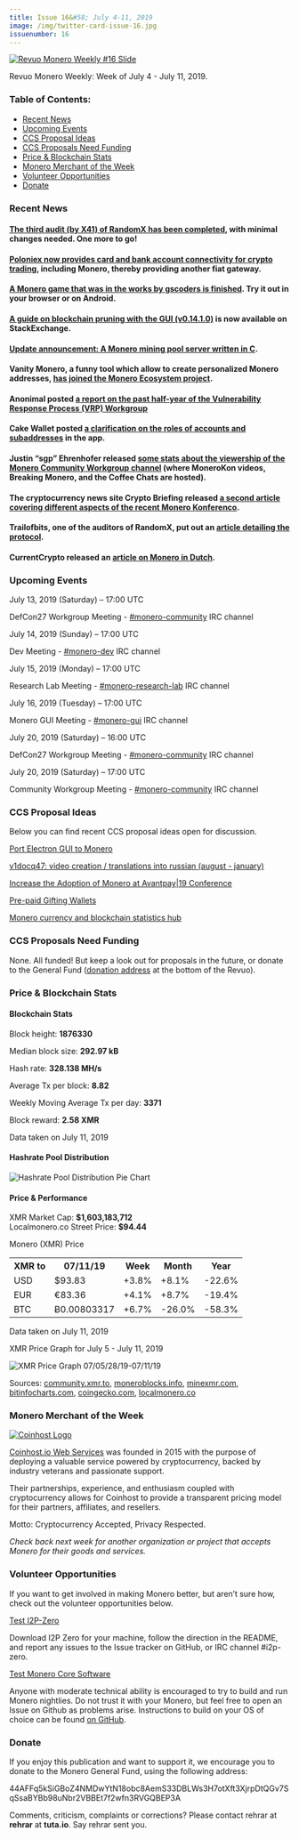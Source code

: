 ```yaml
---
title: Issue 16&#58; July 4-11, 2019
image: /img/twitter-card-issue-16.jpg
issuenumber: 16
---
```

[<img src="/img/img-issue16.jpg" alt="Revuo Monero Weekly #16 Slide" class="img-lead">](/issue-16.html)

<p class="text-lead">Revuo Monero Weekly: Week of July 4 - July 11, 2019.</p>
<!--more-->

<h3>Table of Contents:</h3>
<ul class="contents">
    <li><a href="#news">Recent News</a></li>
    <li><a href="#events">Upcoming Events</a></li>
    <li><a href="#ideas">CCS Proposal Ideas</a></li>
    <li><a href="#proposals">CCS Proposals Need Funding</a></li>
    <li><a href="#stats">Price & Blockchain Stats</a></li>
    <li><a href="#merchant">Monero Merchant of the Week</a></li>
    <li><a href="#volunteer">Volunteer Opportunities</a></li>
    <li><a href="#donate">Donate</a></li>
</ul>

<h3 id="news">Recent News</h3>

<div class="newsbyte">
    <h4><a href="https://www.reddit.com/r/Monero/comments/ca71ok/randomx_audit_status/" target="_blank">The third audit (by X41) of RandomX has been completed</a>, with minimal changes needed. One more to go!</h4>
</div>

<div class="newsbyte">
    <h4><a href="https://medium.com/circle-trader/poloniex-now-provides-card-and-bank-account-connectivity-for-crypto-trading-2d2cef175639" target="_blank">Poloniex now provides card and bank account connectivity for crypto trading</a>, including Monero, thereby providing another fiat gateway.
    </h4>
</div>

<div class="newsbyte">
    <h4><a href="https://www.reddit.com/r/Monero/comments/caohhj/finally_monero_game_is_finished/" target="_blank">A Monero game that was in the works by gscoders is finished</a>. Try it out in your browser or on Android.
    </h4>
</div>

<div class="newsbyte">
    <h4><a href="https://monero.stackexchange.com/questions/11454/how-do-i-utilize-blockchain-pruning-in-the-gui-monero-wallet-gui" target="_blank">A guide on blockchain pruning with the GUI (v0.14.1.0)</a> is now available on StackExchange.
    </h4>
</div>

<div class="newsbyte">
    <h4><a href="https://www.reddit.com/r/Monero/comments/ca881k/update_announcement_a_monero_mining_pool_server/" target="_blank">Update announcement: A Monero mining pool server written in C</a>.</h4>
</div>

<div class="newsbyte">
    <h4>Vanity Monero, a funny tool which allow to create personalized Monero addresses, <a href="https://www.reddit.com/r/Monero/comments/ca5n3c/create_your_personalized_monero_address_with/" target="_blank">has joined the Monero Ecosystem project</a>.</h4>
</div>

<div class="newsbyte">
    <h4>Anonimal posted <a href="https://www.reddit.com/r/Monero/comments/cbahaw/security_advisory_vrp_summary_october_2018/" target="_blank">a report on the past half-year of the Vulnerability Response Process (VRP) Workgroup</a></h4>
</div>

<div class="newsbyte">
    <h4>Cake Wallet posted <a href="https://www.reddit.com/r/Monero/comments/cb0p07/accounts_and_subaddresses_in_cake_wallet/" target="_blank">a clarification on the roles of accounts and subaddresses</a> in the app.</h4>
</div>

<div class="newsbyte">
    <h4>Justin “sgp” Ehrenhofer released <a href="https://twitter.com/JEhrenhofer/status/1147999453066010625" target="_blank">some stats about the viewership of the Monero Community Workgroup channel</a> (where MoneroKon videos, Breaking Monero, and the Coffee Chats are hosted).</h4>
</div>

<div class="newsbyte">
    <h4>The cryptocurrency news site Crypto Briefing released <a href="https://cryptobriefing.com/utility-monero-konferenco/" target="_blank">a second article covering different aspects of the recent Monero Konferenco</a>.</h4>
</div>

<div class="newsbyte">
    <h4>Trailofbits, one of the auditors of RandomX, put out an <a href="https://blog.trailofbits.com/2019/07/02/state/" target="_blank">article detailing the protocol</a>.</h4>
</div>

<div class="newsbyte">
    <h4>CurrentCrypto released an <a href="https://currentcrypto.nl/monero/" target="_blank">article on Monero in Dutch</a>.</h4>
</div>

<h3 id="events">Upcoming Events</h3>

<div class="event">
    <p class="date">July 13, 2019 (Saturday) – 17:00 UTC</p>
    <p>DefCon27 Workgroup Meeting - <a href="irc://chat.freenode.net/#monero-community" target="_blank">#monero-community</a> IRC channel</p>
</div>

<div class="event">
    <p class="date" markdown="1">July 14, 2019 (Sunday) – 17:00 UTC</p>
    <p markdown="1">Dev Meeting - <a href="irc://chat.freenode.net/#monero-dev" target="_blank">#monero-dev</a> IRC channel</p>
</div>

<div class="event">
    <p class="date" markdown="1">July 15, 2019 (Monday) – 17:00 UTC</p>
    <p markdown="1">Research Lab Meeting - <a href="irc://chat.freenode.net/#monero-research-lab" target="_blank">#monero-research-lab</a> IRC channel</p>
</div>

<div class="event">
    <p class="date" markdown="1">July 16, 2019 (Tuesday) – 17:00 UTC</p>
    <p markdown="1">Monero GUI Meeting - <a href="irc://chat.freenode.net/#monero-gui" target="_blank">#monero-gui</a> IRC channel</p>
</div>

<div class="event">
    <p class="date">July 20, 2019 (Saturday) – 16:00 UTC</p>
    <p>DefCon27 Workgroup Meeting - <a href="irc://chat.freenode.net/#monero-community" target="_blank">#monero-community</a> IRC channel</p>
</div>

<div class="event">
    <p class="date" markdown="1">July 20, 2019 (Saturday) – 17:00 UTC</p>
    <p markdown="1">Community Workgroup Meeting - <a href="irc://chat.freenode.net/#monero-community" target="_blank">#monero-community</a> IRC channel</p>
</div>

<h3 id="ideas">CCS Proposal Ideas</h3>

<p>Below you can find recent CCS proposal ideas open for discussion.</p>

<div class="proposal">
<p><a href="https://repo.getmonero.org/monero-project/ccs-proposals/merge_requests/85" target="_blank">Port Electron GUI to Monero</a></p>
</div>

<div class="proposal">
<p><a href="https://repo.getmonero.org/monero-project/ccs-proposals/merge_requests/84" target="_blank">v1docq47: video creation / translations into russian (august - january)</a></p>
</div>

<div class="proposal">
<p><a href="https://repo.getmonero.org/monero-project/ccs-proposals/merge_requests/81" target="_blank">Increase the Adoption of Monero at Avantpay|19 Conference</a></p>
</div>

<div class="proposal">
<p><a href="https://repo.getmonero.org/monero-project/ccs-proposals/merge_requests/78" target="_blank">Pre-paid Gifting Wallets</a></p>
</div>

<div class="proposal">
<p><a href="https://repo.getmonero.org/monero-project/ccs-proposals/merge_requests/58" target="_blank">Monero currency and blockchain statistics hub</a></p>
</div>

<h3 id="proposals">CCS Proposals Need Funding</h3>

<p>None. All funded! But keep a look out for proposals in the future, or donate to the General Fund (<a href="#donate">donation address</a> at the bottom of the Revuo).</p>

<h3 id="stats">Price & Blockchain Stats</h3>

<h4 class="stat">Blockchain Stats</h4>

<div class="bcstats">
    <p>Block height: <b>1876330</b></p>
    <p>Median block size: <b>292.97 kB</b></p>
    <p>Hash rate: <b>328.138 MH/s</b></p>
    <p>Average Tx per block: <b>8.82</b></p>
    <p>Weekly Moving Average Tx per day: <b>3371</b></p>
    <p>Block reward: <b>2.58 XMR</b></p>
</div>
<p class="note">Data taken on July 11, 2019</p>

<h4 class="stat">Hashrate Pool Distribution</h4>
<p><img src="/img/hashrate-pool-distribution-0711.png" alt="Hashrate Pool Distribution Pie Chart"/></p>

<h4 class="stat">Price & Performance</h4>

<div class="price-intro">XMR Market Cap:  <b> $1,603,183,712</b><br>Localmonero.co Street Price: <b>$94.44</b></div>

<p class="table-title">Monero (XMR) Price</p>
<table class="price-table">
  <tr class="row1">
    <th>XMR to</th>
    <th>07/11/19</th>
    <th>Week</th>
    <th>Month</th>
    <th>Year</th>
  </tr>
  <tr>
    <td data-th="XMR to">USD</td>
    <td data-th="07/11/19">$93.83</td>
    <td data-th="Week" class="green">+3.8%</td>
    <td data-th="Month" class="green">+8.1%</td>
    <td data-th="Year" class="red">-22.6%</td>
  </tr>
  <tr class="row3">
    <td data-th="XMR to">EUR</td>
    <td data-th="07/11/19">€83.36</td>
    <td data-th="Week" class="green">+4.1%</td>
    <td data-th="Month" class="green">+8.7%</td>
    <td data-th="Year" class="red">-19.4%</td>
  </tr>
  <tr>
    <td data-th="XMR to">BTC</td>
    <td data-th="07/11/19">Ƀ0.00803317</td>
    <td data-th="Week" class="green">+6.7%</td>
    <td data-th="Month" class="red">-26.0%</td>
    <td data-th="Year" class="red">-58.3%</td>
  </tr>
</table>
<p class="note">Data taken on July 11, 2019</p>

<p class="table-title">XMR Price Graph for July 5 - July 11, 2019</p>

![XMR Price Graph 07/05/28/19-07/11/19](/img/weekly-chart-0711.png "XMR Price Graph 07/05/19-07/11/19") 

Sources: <a href="https://community.xmr.to/explorer/mainnet/" target="_blank">community.xmr.to</a>, <a href="https://moneroblocks.info/stats/transaction-stats" target="_blank">moneroblocks.info</a>, <a href="https://minexmr.com/pools.html" target="_blank">minexmr.com</a>, <a href="https://bitinfocharts.com/monero/" target="_blank">bitinfocharts.com</a>, <a href="https://www.coingecko.com/" target="_blank">coingecko.com</a>, <a href="https://localmonero.co/" target="_blank">localmonero.co</a>

<h3 id="merchant">Monero Merchant of the Week</h3>

<a href="http://coinhost.io/" target="_blank"><img src="/img/coinhost-logo.png" alt="Coinhost Logo"></a>

<a href="http://coinhost.io/" target="_blank">Coinhost.io Web Services</a> was founded in 2015 with the purpose of deploying a valuable service powered by cryptocurrency, backed by industry veterans and passionate support.
 
Their partnerships, experience, and enthusiasm coupled with cryptocurrency allows for Coinhost to provide a transparent pricing model for their partners, affiliates, and resellers.
 
Motto: Cryptocurrency Accepted, Privacy Respected.

<i>Check back next week for another organization or project that accepts Monero for their goods and services.</i>

<h3 id="volunteer">Volunteer Opportunities</h3>

<p>If you want to get involved in making Monero better, but aren’t sure how, check out the volunteer opportunities below.</p>

<div class="newsbyte">
    <p class="date"><a href="https://github.com/i2p-zero/i2p-zero/releases" target="_blank">Test I2P-Zero</a></p>
    <p>Download I2P Zero for your machine, follow the direction in the README, and report any issues to the Issue tracker on GitHub, or IRC channel #i2p-zero.</p>
</div>

<div class="newsbyte">
    <p class="date"><a href="https://github.com/monero-project/monero" target="_blank">Test Monero Core Software</a></p>
    <p>Anyone with moderate technical ability is encouraged to try to build and run Monero nightlies. Do not trust it with your Monero, but feel free to open an Issue on Github as problems arise. Instructions to build on your OS of choice can be found <a href="https://github.com/monero-project/monero#compiling-monero-from-source" target="_blank">on GitHub</a>. </p>
</div>

<h3 id="donate">Donate</h3>

<p markdown="1">If you enjoy this publication and want to support it, we encourage you to donate to the Monero General Fund, using the following address:</p>

<p class="address" markdown="1">44AFFq5kSiGBoZ4NMDwYtN18obc8AemS33DBLWs3H7otXft3XjrpDtQGv7SqSsaBYBb98uNbr2VBBEt7f2wfn3RVGQBEP3A</p>

<!--p><a href="monero:44AFFq5kSiGBoZ4NMDwYtN18obc8AemS33DBLWs3H7otXft3XjrpDtQGv7SqSsaBYBb98uNbr2VBBEt7f2wfn3RVGQBEP3A" class="qr"><img src="/img/donate-monero.png"></a></p-->

Comments, criticism, complaints or corrections? Please contact rehrar at **rehrar** at **tuta.io**. Say rehrar sent you.